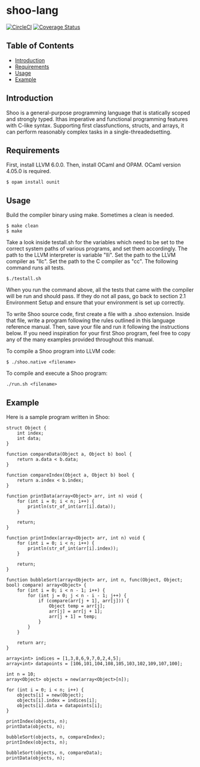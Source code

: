 # shoo-lang

[![CircleCI](https://circleci.com/gh/sam-jay/shoo-lang/tree/master.svg?style=svg)](https://circleci.com/gh/sam-jay/shoo-lang/tree/master)
[![Coverage Status](https://coveralls.io/repos/github/sam-jay/shoo-lang/badge.svg?branch=master)](https://coveralls.io/github/sam-jay/shoo-lang?branch=master)

## Table of Contents

- [Introduction](#introduction)
- [Requirements](#requirements)
- [Usage](#usage)
- [Example](#example)

## Introduction

Shoo is a general-purpose programming language that is statically scoped and strongly typed. Ithas imperative and functional programming features with C-like syntax.  Supporting first classfunctions,  structs,  and  arrays,  it  can  perform  reasonably  complex  tasks  in  a  single-threadedsetting.

## Requirements

First, install LLVM 6.0.0. Then, install OCaml and OPAM. OCaml version 4.05.0 is required. 

```
$ opam install ounit
```

## Usage

Build the compiler binary using make. Sometimes a clean is needed.

```
$ make clean
$ make
```

Take a look inside testall.sh for the variables which need to be set to the correct system paths of various programs, and set them accordingly. The path to the LLVM interpreter is variable "lli". Set the path to the LLVM compiler as "llc". Set the path to the C compiler as "cc". The following command runs all tests.

```
$./testall.sh
```
When you run the command above, all the tests that came with the compiler will be run and should pass. If they do not all pass, go back to section 2.1 Environment Setup and ensure that your environment is set up correctly.

To write Shoo source code, first create a file with a .shoo extension. Inside that file, write a program following the rules outlined in this language reference manual. Then, save your file and run it following the instructions below. If you need inspiration for your first Shoo program, feel free to copy any of the many examples provided throughout this manual.

To compile a Shoo program into LLVM code:
```
$ ./shoo.native <filename>
```

To compile and execute a Shoo program:
```
./run.sh <filename>
```

## Example

Here is a sample program written in Shoo:

```
struct Object {
	int index;
	int data;
}

function compareData(Object a, Object b) bool {
    return a.data < b.data;
}

function compareIndex(Object a, Object b) bool {
    return a.index < b.index;
}

function printData(array<Object> arr, int n) void {
	for (int i = 0; i < n; i++) {
		println(str_of_int(arr[i].data));
	}
	
	return;
}

function printIndex(array<Object> arr, int n) void {
	for (int i = 0; i < n; i++) {
		println(str_of_int(arr[i].index));
	}
	
	return;
}

function bubbleSort(array<Object> arr, int n, func(Object, Object; bool) compare) array<Object> {
	for (int i = 0; i < n - 1; i++) {
		for (int j = 0; j < n - i - 1; j++) {
			if (compare(arr[j + 1], arr[j])) {
				Object temp = arr[j];
				arr[j] = arr[j + 1];
				arr[j + 1] = temp;
			}
		}
	}
	
	return arr;
}

array<int> indices = [1,3,8,6,9,7,0,2,4,5];
array<int> datapoints = [106,101,104,108,105,103,102,109,107,100];

int n = 10;
array<Object> objects = new(array<Object>[n]);

for (int i = 0; i < n; i++) {
	objects[i] = new(Object);
	objects[i].index = indices[i]; 
	objects[i].data = datapoints[i];
}

printIndex(objects, n);
printData(objects, n);

bubbleSort(objects, n, compareIndex);
printIndex(objects, n);

bubbleSort(objects, n, compareData);
printData(objects, n);
```
